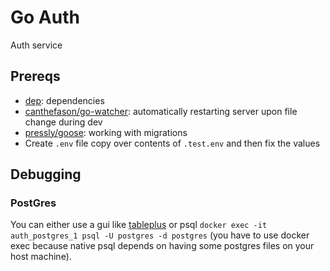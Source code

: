 # Go Auth

Auth service

## Prereqs

- [dep](https://github.com/golang/dep): dependencies
- [canthefason/go-watcher](https://github.com/canthefason/go-watcher): automatically restarting server upon file change during dev
- [pressly/goose](https://github.com/pressly/goose): working with migrations
- Create `.env` file copy over contents of `.test.env` and then fix the values

## Debugging

### PostGres

You can either use a gui like [tableplus](https://tableplus.io/) or psql
`docker exec -it auth_postgres_1 psql -U postgres -d postgres` (you have to use
docker exec because native psql depends on having some postgres files on your host
machine).
